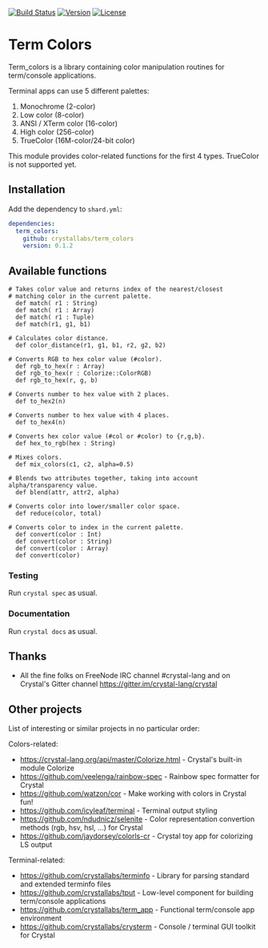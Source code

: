 [![Build Status](https://travis-ci.com/crystallabs/term_colors.svg?branch=master)](https://travis-ci.com/crystallabs/term_colors)
[![Version](https://img.shields.io/github/tag/crystallabs/term_colors.svg?maxAge=360)](https://github.com/crystallabs/term_colors/releases/latest)
[![License](https://img.shields.io/github/license/crystallabs/term_colors.svg)](https://github.com/crystallabs/term_colors/blob/master/LICENSE)

# Term Colors

Term_colors is a library containing color manipulation routines for term/console applications.

Terminal apps can use 5 different palettes:
1. Monochrome (2-color)
2. Low color (8-color)
3. ANSI / XTerm color (16-color)
4. High color (256-color)
5. TrueColor (16M-color/24-bit color)

This module provides color-related functions for the first 4 types. TrueColor is not supported yet.

## Installation

Add the dependency to `shard.yml`:

```yaml
dependencies:
  term_colors:
    github: crystallabs/term_colors
    version: 0.1.2
```

## Available functions

```
# Takes color value and returns index of the nearest/closest
# matching color in the current palette.
  def match( r1 : String)
  def match( r1 : Array)
  def match( r1 : Tuple)
  def match(r1, g1, b1)

# Calculates color distance.
  def color_distance(r1, g1, b1, r2, g2, b2)

# Converts RGB to hex color value (#color).
  def rgb_to_hex(r : Array)
  def rgb_to_hex(r : Colorize::ColorRGB)
  def rgb_to_hex(r, g, b)

# Converts number to hex value with 2 places.
  def to_hex2(n)

# Converts number to hex value with 4 places.
  def to_hex4(n)

# Converts hex color value (#col or #color) to {r,g,b}.
  def hex_to_rgb(hex : String)

# Mixes colors.
  def mix_colors(c1, c2, alpha=0.5)

# Blends two attributes together, taking into account alpha/transparency value.
  def blend(attr, attr2, alpha)

# Converts color into lower/smaller color space.
  def reduce(color, total)

# Converts color to index in the current palette.
  def convert(color : Int)
  def convert(color : String)
  def convert(color : Array)
  def convert(color)
```

### Testing

Run `crystal spec` as usual.

### Documentation

Run `crystal docs` as usual.

## Thanks

* All the fine folks on FreeNode IRC channel #crystal-lang and on Crystal's Gitter channel https://gitter.im/crystal-lang/crystal

## Other projects

List of interesting or similar projects in no particular order:

Colors-related:

- https://crystal-lang.org/api/master/Colorize.html - Crystal's built-in module Colorize
- https://github.com/veelenga/rainbow-spec - Rainbow spec formatter for Crystal
- https://github.com/watzon/cor - Make working with colors in Crystal fun!
- https://github.com/icyleaf/terminal - Terminal output styling
- https://github.com/ndudnicz/selenite - Color representation convertion methods (rgb, hsv, hsl, ...) for Crystal
- https://github.com/jaydorsey/colorls-cr - Crystal toy app for colorizing LS output

Terminal-related:

- https://github.com/crystallabs/terminfo - Library for parsing standard and extended terminfo files
- https://github.com/crystallabs/tput - Low-level component for building term/console applications
- https://github.com/crystallabs/term_app - Functional term/console app environment
- https://github.com/crystallabs/crysterm - Console / terminal GUI toolkit for Crystal
